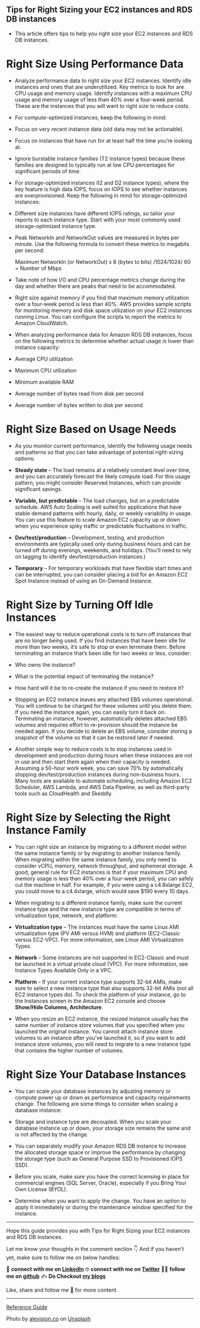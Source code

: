 ## Tips for Right Sizing your EC2 instances and RDS DB instances

* This article offers tips to help you right size your EC2 instances and RDS DB instances.

# Right Size Using Performance Data

* Analyze performance data to right size your EC2 instances. Identify idle instances and ones that are underutilized. Key metrics to look for are CPU usage and memory usage. Identify instances with a maximum CPU usage and memory usage of less than 40% over a four-week period. These are the instances that you will want to right size to reduce costs.

* For compute-optimized instances, keep the following in mind:

 * Focus on very recent instance data (old data may not be actionable).

* Focus on instances that have run for at least half the time you’re looking at.

* Ignore burstable instance families (T2 instance types) because these families are designed to typically run at low CPU percentages for significant periods of time.

* For storage-optimized instances (I2 and D2 instance types), where the key feature is high data IOPS, focus on IOPS to see whether instances are overprovisioned. Keep the following in mind for storage-optimized instances:

 * Different size instances have different IOPS ratings, so tailor your reports to each instance type. Start with your most commonly used storage-optimized instance type.

 * Peak NetworkIn and NetworkOut values are measured in bytes per minute. Use the following formula to convert these metrics to megabits per second:

     Maximum NetworkIn (or NetworkOut) x 8 (bytes to bits) /1024/1024/ 60 = Number of Mbps

 * Take note of how I/O and CPU percentage metrics change during the day and whether there are peaks that need to be accommodated.

* Right size against memory if you find that maximum memory utilization over a four-week period is less than 40%. AWS provides sample scripts for monitoring memory and disk space utilization on your EC2 instances running Linux. You can configure the scripts to report the metrics to Amazon CloudWatch.

* When analyzing performance data for Amazon RDS DB instances, focus on the following metrics to determine whether actual usage is lower than instance capacity:

 * Average CPU utilization

 * Maximum CPU utilization

 * Minimum available RAM

 * Average number of bytes read from disk per second

 * Average number of bytes written to disk per second

# Right Size Based on Usage Needs

* As you monitor current performance, identify the following usage needs and patterns so that you can take advantage of potential right-sizing options:

 * **Steady state** – The load remains at a relatively constant level over time, and you can accurately forecast the likely compute load. For this usage pattern, you might consider Reserved Instances, which can provide significant savings.

 * **Variable, but predictable** – The load changes, but on a predictable schedule. AWS Auto Scaling is well suited for applications that have stable demand patterns with hourly, daily, or weekly variability in usage. You can use this feature to scale Amazon EC2 capacity up or down when you experience spiky traffic or predictable fluctuations in traffic.

 * **Dev/test/production** – Development, testing, and production environments are typically used only during business hours and can be turned off during evenings, weekends, and holidays. (You’ll need to rely on tagging to identify dev/test/production instances.)

 * **Temporary** – For temporary workloads that have flexible start times and can be interrupted, you can consider placing a bid for an Amazon EC2 Spot Instance instead of using an On-Demand Instance.

# Right Size by Turning Off Idle Instances

* The easiest way to reduce operational costs is to turn off instances that are no longer being used. If you find instances that have been idle for more than two weeks, it’s safe to stop or even terminate them. Before terminating an instance that’s been idle for two weeks or less, consider:

 * Who owns the instance?

 * What is the potential impact of terminating the instance?

 * How hard will it be to re-create the instance if you need to restore it?

* Stopping an EC2 instance leaves any attached EBS volumes operational. You will continue to be charged for these volumes until you delete them. If you need the instance again, you can easily turn it back on. Terminating an instance, however, automatically deletes attached EBS volumes and requires effort to re-provision should the instance be needed again. If you decide to delete an EBS volume, consider storing a snapshot of the volume so that it can be restored later if needed.

* Another simple way to reduce costs is to stop instances used in development and production during hours when these instances are not in use and then start them again when their capacity is needed. Assuming a 50-hour work week, you can save 70% by automatically stopping dev/test/production instances during non-business hours. Many tools are available to automate scheduling, including Amazon EC2 Scheduler, AWS Lambda, and AWS Data Pipeline, as well as third-party tools such as CloudHealth and Skeddly.

# Right Size by Selecting the Right Instance Family

* You can right size an instance by migrating to a different model within the same instance family or by migrating to another instance family. When migrating within the same instance family, you only need to consider vCPU, memory, network throughput, and ephemeral storage. A good, general rule for EC2 instances is that if your maximum CPU and memory usage is less than 40% over a four-week period, you can safely cut the machine in half. For example, if you were using a c4.8xlarge EC2, you could move to a c4.4xlarge, which would save $190 every 10 days.

* When migrating to a different instance family, make sure the current instance type and the new instance type are compatible in terms of virtualization type, network, and platform:

 * **Virtualization type** – The instances must have the same Linux AMI virtualization type (PV AMI versus HVM) and platform (EC2-Classic versus EC2-VPC). For more information, see Linux AMI Virtualization Types.

 * **Network** – Some instances are not supported in EC2-Classic and must be launched in a virtual private cloud (VPC). For more information, see Instance Types Available Only in a VPC.

 * **Platform** – If your current instance type supports 32-bit AMIs, make sure to select a new instance type that also supports 32-bit AMIs (not all EC2 instance types do). To check the platform of your instance, go to the Instances screen in the Amazon EC2 console and choose **Show/Hide Columns, Architecture**.

* When you resize an EC2 instance, the resized instance usually has the same number of instance store volumes that you specified when you launched the original instance. You cannot attach instance store volumes to an instance after you’ve launched it, so if you want to add instance store volumes, you will need to migrate to a new instance type that contains the higher number of volumes.

# Right Size Your Database Instances

* You can scale your database instances by adjusting memory or compute power up or down as performance and capacity requirements change. The following are some things to consider when scaling a database instance:

 * Storage and instance type are decoupled. When you scale your database instance up or down, your storage size remains the same and is not affected by the change.

 * You can separately modify your Amazon RDS DB instance to increase the allocated storage space or improve the performance by changing the storage type (such as General Purpose SSD to Provisioned IOPS SSD).

 * Before you scale, make sure you have the correct licensing in place for commercial engines (SQL Server, Oracle), especially if you Bring Your Own License (BYOL).

 * Determine when you want to apply the change. You have an option to apply it immediately or during the maintenance window specified for the instance.

---

Hope this guide provides you with Tips for Right Sizing your EC2 instances and RDS DB instances.

Let me know your thoughts in the comment section 👇
And if you haven't yet, make sure to follow me on below handles:

👋 **connect with me on [LinkedIn](https://www.linkedin.com/in/adit-modi-2a4362191/)**
🤓 **connect with me on [Twitter](https://twitter.com/adi_12_modi)**
🐱‍💻 **follow me on [github](https://github.com/AditModi)**
✍️ **Do Checkout [my blogs](https://aditmodi.hashnode.dev)** 

Like, share and follow me 🚀 for more content.


---

[Reference Guide](https://docs.aws.amazon.com/whitepapers/latest/cost-optimization-right-sizing/tips-for-right-sizing-your-workloads.html)

Photo by <a href="https://unsplash.com/@alevisionco?utm_source=unsplash&utm_medium=referral&utm_content=creditCopyText">alevision.co</a> on <a href="https://unsplash.com/s/photos/crowded-alley?utm_source=unsplash&utm_medium=referral&utm_content=creditCopyText">Unsplash</a>
  
  